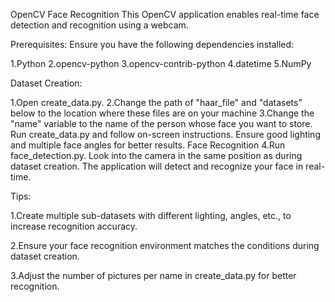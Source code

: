 OpenCV Face Recognition
This OpenCV application enables real-time face detection and recognition using a webcam.

Prerequisites: Ensure you have the following dependencies installed:

1.Python
2.opencv-python
3.opencv-contrib-python
4.datetime
5.NumPy 

Dataset Creation:

1.Open create_data.py.
2.Change the path of "haar_file" and "datasets" below to the location where these files are on your machine
3.Change the "name" variable to the name of the person whose face you want to store. Run create_data.py and follow on-screen instructions. Ensure good lighting and multiple face angles for better results. Face Recognition
4.Run face_detection.py. Look into the camera in the same position as during dataset creation. The application will detect and recognize your face in real-time.

Tips:

1.Create multiple sub-datasets with different lighting, angles, etc., to increase recognition accuracy.

2.Ensure your face recognition environment matches the conditions during dataset creation.

3.Adjust the number of pictures per name in create_data.py for better recognition.


